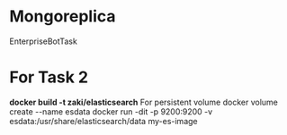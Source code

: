 # Mongoreplica
EnterpriseBotTask


# For Task 2
**docker build -t zaki/elasticsearch**
For persistent volume 
docker volume create --name esdata
docker run -dit -p 9200:9200 -v esdata:/usr/share/elasticsearch/data my-es-image

